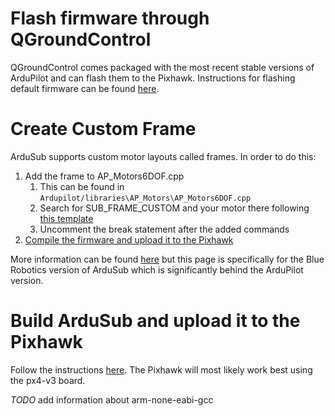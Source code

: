 # Flash firmware through QGroundControl
QGroundControl comes packaged with the most recent stable versions of ArduPilot and can flash them to the Pixhawk. 
Instructions for flashing default firmware can be found [here][1].

# Create Custom Frame
ArduSub supports custom motor layouts called frames. In order to do this:
1. Add the frame to AP_Motors6DOF.cpp
   1. This can be found in `Ardupilot/libraries\AP_Motors\AP_Motors6DOF.cpp`
   2. Search for SUB_FRAME_CUSTOM and your motor there following [this template][2]
   3. Uncomment the break statement after the added commands
2. [Compile the firmware and upload it to the Pixhawk][3]

More information can be found [here][4] but this page is specifically for the Blue Robotics version of ArduSub which is significantly
behind the ArduPilot version.


# Build ArduSub and upload it to the Pixhawk
Follow the instructions [here][5]. The Pixhawk will most likely work best using the px4-v3 board.

*TODO* add information about arm-none-eabi-gcc

[1]: https://docs.qgroundcontrol.com/en/SetupView/Firmware.html
[2]: https://www.ardusub.com/developers/developers.html#making-a-custom-configuration
[3]: https://github.com/chachmu/SwimmingSwarm/blob/master/Documentation/Pixhawk.md#build-ardusub-and-upload-it-to-the-pixhawk
[4]: https://www.ardusub.com/developers/developers.html#developers
[5]: https://github.com/ArduPilot/ardupilot/blob/master/BUILD.md
